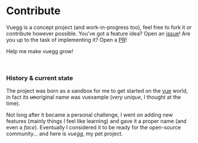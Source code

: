 # Contribute

Vuegg is a concept project (and work-in-progress too), feel free to fork it or contribute however possible. You've got a feature idea? Open an [issue](https://github.com/vuegg/vuegg/issues)! Are you up to the task of implementing it? Open a [PR](https://github.com/vuegg/vuegg/pulls)!

Help me make vuegg grow!

</br>

### History & current state

The project was born as a sandbox for me to get started on the [vue](https://github.com/vuejs/vue) world, in fact its ~~un~~original name was vuexample (*very unique*, I thought at the time).

Not long after it became a personal challenge, I went on adding new features (mainly things I feel like learning) and gave it a proper name (and even a *face*). Eventually I considered it to be ready for the open-source community... and here is *vuegg*, my pet project.
